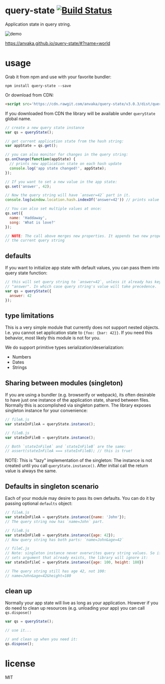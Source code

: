 # query-state [![Build Status](https://travis-ci.org/anvaka/query-state.svg?branch=master)](https://travis-ci.org/anvaka/query-state)

Application state in query string.

![demo](https://raw.githubusercontent.com/anvaka/query-state/master/docs/demo.gif)

https://anvaka.github.io/query-state/#?name=world

# usage

Grab it from npm and use with your favorite bundler:

```
npm install query-state --save
```

Or download from CDN:

``` html
<script src='https://cdn.rawgit.com/anvaka/query-state/v3.0.3/dist/query-state.min.js'></script>
```

If you downloaded from CDN the library will be available under `queryState` global name.

``` js
// create a new query state instance
var qs = queryState();

// get current application state from the hash string:
var appState = qs.get();

// you can also monitor for changes in the query string:
qs.onChange(function(appState) {
  // prints new application state on each hash update
  console.log('app state changed!', appState);
});

// If you want to set a new value in the app state:
qs.set('answer', 42);

// Now the query string will have `answer=42` part in it.
console.log(window.location.hash.indexOf('answer=42')) // prints value > 0.

// You can also set multiple values at once:
qs.set({
  name: 'Haddaway',
  song: 'What is love?'
});

// NOTE: The call above merges new properties. It appends two new properties to 
// the current query string
```

## defaults

If you want to initialize app state with default values, you can pass them into
query state function:

``` js
// this will set query string to `answer=42`, unless it already has key called
// "answer". In which case query string's value will take precedence.
var qs = queryState({
  answer: 42
});
```

## type limitations

This is a very simple module that currently does not support nested objects.
I.e. you cannot set application state to `{foo: {bar: 42}}`. If you need this
behavior, most likely this module is not for you.

We do support primitive types serialization/deserialization:

* Numbers
* Dates
* Strings

## Sharing between modules (singleton)

If you are using a bundler (e.g. browserify or webpack), its often desirable
to have just one instance of the application state, shared between files. Normally
this is accomplished via singleton pattern. The library exposes singleton
instance for your convenience:


``` js
// fileA.js
var stateInFileA = queryState.instance();

// fileB.js
var stateInFileB = queryState.instance();

// Both `stateInFileA` and `stateInFileB` are the same:
// assert(stateInFileA === stateInFileB); // this is true!
```

NOTE: This is "lazy" implementation of the singleton: The instance is not created
until you call `queryState.instance()`. After initial call the return value is
always the same.

## Defaults in singleton scenario

Each of your module may desire to pass its own defaults. You can do it by passing
optional `defaults` object:

``` js
// fileA.js
var stateInFileA = queryState.instance({name: 'John'});
// The query string now has `name=John` part.

// fileB.js
var stateInFileB = queryState.instance({age: 42});
// Now query string has both parts: `name=John&age=42`

// fileC.js
// Note: singleton instance never overwrites query string values. So if someone
// sets argument that already exists, the library will ignore it:
var stateInfileC = queryState.instance({age: 100, height: 180})

// The query string still has age 42, not 100:
// name=John&age=42&height=180
```

## clean up

Normally your app state will live as long as your application. However if you
do need to clean up resources (e.g. unloading your app) you can call `qs.dispose()`

``` js
var qs = queryState();

// use it...

// and clean up when you need it:
qs.dispose();
```

# license

MIT
